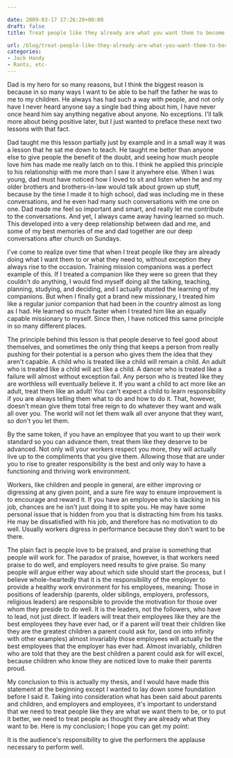 ```yaml
---

date: 2009-03-17 17:26:29+00:00
draft: false
title: Treat people like they already are what you want them to become

url: /blog/treat-people-like-they-already-are-what-you-want-them-to-become
categories:
- Jack Handy
- Rants, etc-
---
```


Dad is my hero for so many reasons, but I think the biggest reason is because in so many ways I want to be able to be half the father he was to me to my children. He always has had such a way with people, and not only have I never heard anyone say a single bad thing about him, I have never once heard him say anything negative about anyone. No exceptions. I'll talk more about being positive later, but I just wanted to preface these next two lessons with that fact.




Dad taught me this lesson partially just by example and in a small way it was a lesson that he sat me down to teach. He taught me better than anyone else to give people the benefit of the doubt, and seeing how much people love him has made me really latch on to this. I think he applied this principle to his relationship with me more than I saw it anywhere else. When I was young, dad must have noticed how I loved to sit and listen when he and my older brothers and brothers-in-law would talk about grown up stuff, because by the time I made it to high school, dad was including me in these conversations, and he even had many such conversations with me one on one. Dad made me feel so important and smart, and really let me contribute to the conversations. And yet, I always came away having learned so much. This developed into a very deep relationship between dad and me, and some of my best memories of me and dad together are our deep conversations after church on Sundays.




I've come to realize over time that when I treat people like they are already doing what I want them to or what they need to, without exception they always rise to the occasion. Training mission companions was a perfect example of this. If I treated a companion like they were so green that they couldn't do anything, I would find myself doing all the talking, teaching, planning, studying, and deciding, and I actually stunted the learning of my companions. But when I finally got a brand new missionary, I treated him like a regular junior companion that had been in the country almost as long as I had. He learned so much faster when I treated him like an equally capable missionary to myself. Since then, I have noticed this same principle in so many different places.




The principle behind this lesson is that people deserve to feel good about themselves, and sometimes the only thing that keeps a person from really pushing for their potential is a person who gives them the idea that they aren't capable. A child who is treated like a child will remain a child. An adult who is treated like a child will act like a child. A dancer who is treated like a failure will almost without exception fail. Any person who is treated like they are worthless will eventually believe it. If you want a child to act more like an adult, treat them like an adult! You can't expect a child to learn responsibility if you are always telling them what to do and how to do it. That, however, doesn't mean give them total free reign to do whatever they want and walk all over you. The world will not let them walk all over anyone that they want, so don't you let them.




By the same token, if you have an employee that you want to up their work standard so you can advance them, treat them like they deserve to be advanced. Not only will your workers respect you more, they will actually live up to the compliments that you give them. Allowing those that are under you to rise to greater responsibility is the best and only way to have a functioning and thriving work environment.




Workers, like children and people in general, are either improving or digressing at any given point, and a sure fire way to ensure improvement is to encourage and reward it. If you have an employee who is slacking in his job, chances are he isn't just doing it to spite you. He may have some personal issue that is hidden from you that is distracting him from his tasks. He may be dissatisfied with his job, and therefore has no motivation to do well. Usually workers digress in performance because they don't want to be there.




The plain fact is people love to be praised, and praise is something that people will work for. The paradox of praise, however, is that workers need praise to do well, and employers need results to give praise. So many people will argue either way about which side should start the process, but I believe whole-heartedly that it is the responsibility of the employer to provide a healthy work environment for his employees, meaning: Those in positions of leadership (parents, older siblings, employers, professors, religious leaders) are responsible to provide the motivation for those over whom they preside to do well. It is the leaders, not the followers, who have to lead, not just direct. If leaders will treat their employees like they are the best employees they have ever had, or if a parent will treat their children like they are the greatest children a parent could ask for, (and on into infinity with other examples) almost invariably those employees will actually be the best employees that the employer has ever had. Almost invariably, children who are told that they are the best children a parent could ask for will excel, because children who know they are noticed love to make their parents proud.




My conclusion to this is actually my thesis, and I would have made this statement at the beginning except I wanted to lay down some foundation before I said it. Taking into consideration what has been said about parents and children, and employers and employees, it's important to understand that we need to treat people like they are what we want them to be, or to put it better, we need to treat people as thought they are already what they want to be. Here is my conclusion; I hope you can get my point:




It is the audience's responsibility to give the performers the applause necessary to perform well. 
